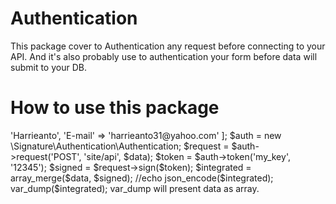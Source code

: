 # Authentication
This package cover to Authentication any request before connecting to your API. And it's also probably use to authentication your form before data will submit to your DB.


# How to use this package
<?php

namespace Signature\Authentication\Test;

use Signature\Authentication\Authentication;

use Signature\Authentication\Token;

use Signature\Authentication\Request;

spl_autoload_extensions('.php');
spl_autoload_register();

$data = [ 'Fullname' => 'Harrieanto',  'E-mail' => 'harrieanto31@yahoo.com' ];

$auth = new \Signature\Authentication\Authentication;

$request = $auth->request('POST',  'site/api',  $data);

$token = $auth->token('my_key',  '12345');

$signed = $request->sign($token);

$integrated = array_merge($data,  $signed);

//echo json_encode($integrated);

var_dump($integrated);


var_dump will present data as array.
